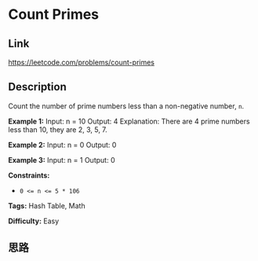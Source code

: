 # Count Primes

## Link

https://leetcode.com/problems/count-primes


## Description

Count the number of prime numbers less than a non-negative number, `n`.



**Example 1:**
            Input: n = 10    Output: 4    Explanation: There are 4 prime numbers less than 10, they are 2, 3, 5, 7.    

**Example 2:**
            Input: n = 0    Output: 0    

**Example 3:**
            Input: n = 1    Output: 0    



**Constraints:**

  * `0 <= n <= 5 * 106`


**Tags:** Hash Table, Math

**Difficulty:** Easy

## 思路

[title]: https://leetcode.com/problems/count-primes
